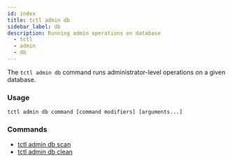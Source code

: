 ```yaml
---
id: index
title: tctl admin db
sidebar_label: db
description: Running admin operations on database
  - tctl
  - admin
  - db
---
```


The `tctl admin db` command runs administrator-level operations on a given database.

### Usage

`tctl admin db command [command modifiers] [arguments...]`

### Commands

- [tctl admin db scan](/tctl-v1/admin/db/scan)
- [tctl admin db clean](/tctl-v1/admin/db/clean)
